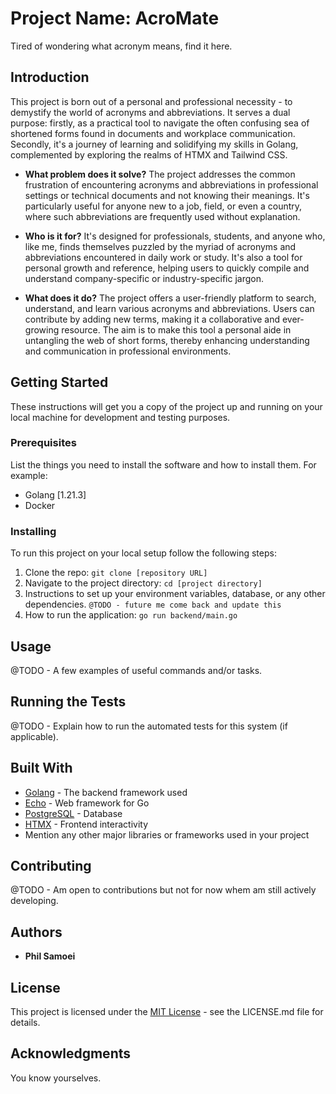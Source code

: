 # Project Name: AcroMate
Tired of wondering what acronym means, find it here.

## Introduction
This project is born out of a personal and professional necessity - to demystify the world of acronyms and abbreviations. It serves a dual purpose: firstly, as a practical tool to navigate the often confusing sea of shortened forms found in documents and workplace communication. Secondly, it's a journey of learning and solidifying my skills in Golang, complemented by exploring the realms of HTMX and Tailwind CSS. 

- **What problem does it solve?**
  The project addresses the common frustration of encountering acronyms and abbreviations in professional settings or technical documents and not knowing their meanings. It's particularly useful for anyone new to a job, field, or even a country, where such abbreviations are frequently used without explanation.

- **Who is it for?**
  It's designed for professionals, students, and anyone who, like me, finds themselves puzzled by the myriad of acronyms and abbreviations encountered in daily work or study. It's also a tool for personal growth and reference, helping users to quickly compile and understand company-specific or industry-specific jargon.

- **What does it do?**
  The project offers a user-friendly platform to search, understand, and learn various acronyms and abbreviations. Users can contribute by adding new terms, making it a collaborative and ever-growing resource. The aim is to make this tool a personal aide in untangling the web of short forms, thereby enhancing understanding and communication in professional environments.


## Getting Started
These instructions will get you a copy of the project up and running on your local machine for development and testing purposes.

### Prerequisites
List the things you need to install the software and how to install them. For example:
- Golang [1.21.3]
- Docker

### Installing
To run this project on your local setup follow the following steps:

1. Clone the repo:
``git clone [repository URL]``
2. Navigate to the project directory:
``cd [project directory]``
3. Instructions to set up your environment variables, database, or any other dependencies.
``@TODO - future me come back and update this ``
4. How to run the application:
``go run backend/main.go``


## Usage
@TODO - A few examples of useful commands and/or tasks.

## Running the Tests
@TODO - Explain how to run the automated tests for this system (if applicable).

## Built With
- [Golang](https://golang.org/) - The backend framework used
- [Echo](https://echo.labstack.com/) - Web framework for Go
- [PostgreSQL](https://www.postgresql.org/) - Database
- [HTMX](https://htmx.org/) - Frontend interactivity
- Mention any other major libraries or frameworks used in your project

## Contributing
@TODO - Am open to contributions but not for now whem am still actively developing.


## Authors
- **Phil Samoei**

## License
This project is licensed under the [MIT License](LICENSE.md) - see the LICENSE.md file for details.

## Acknowledgments
You know yourselves.
